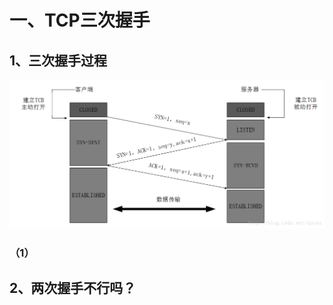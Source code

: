 # 一、TCP三次握手
## 1、三次握手过程
![image](https://github.com/ym652324/network/blob/master/image/QQ%E5%9B%BE%E7%89%8720181012165306.png)
### （1）
## 2、两次握手不行吗？
